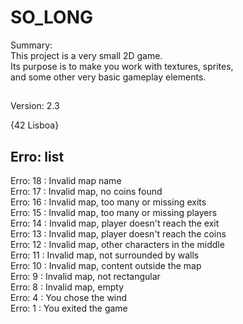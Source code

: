 # SO_LONG
Summary: <br>
This project is a very small 2D game.<br>
Its purpose is to make you work with textures, sprites,<br>
and some other very basic gameplay elements.<br>
##
Version: 2.3<br>

{42 Lisboa}

##

## Erro: list
Erro: 18 : Invalid map name<br>
Erro: 17 : Invalid map, no coins found<br>
Erro: 16 : Invalid map, too many or missing exits<br>
Erro: 15 : Invalid map, too many or missing players<br>
Erro: 14 : Invalid map, player doesn't reach the exit<br>
Erro: 13 : Invalid map, player doesn't reach the coins<br>
Erro: 12 : Invalid map, other characters in the middle<br>
Erro: 11 : Invalid map, not surrounded by walls<br>
Erro: 10 : Invalid map, content outside the map<br>
Erro: 9 : Invalid map, not rectangular<br>
Erro: 8 : Invalid map, empty<br>
Erro: 4 : You chose the wind<br>
Erro: 1 : You exited the game<br>
